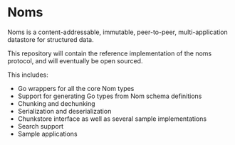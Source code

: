 # Noms

Noms is a content-addressable, immutable, peer-to-peer, multi-application datastore for structured data.

This repository will contain the reference implementation of the noms protocol, and will eventually be open sourced. 

This includes:

* Go wrappers for all the core Nom types
* Support for generating Go types from Nom schema definitions
* Chunking and dechunking
* Serialization and deserialization
* Chunkstore interface as well as several sample implementations
* Search support
* Sample applications
